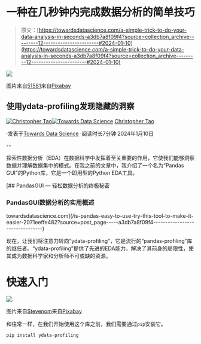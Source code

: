 # 一种在几秒钟内完成数据分析的简单技巧

> 原文：[https://towardsdatascience.com/a-simple-trick-to-do-your-data-analysis-in-seconds-a3db7a8f09f4?source=collection_archive---------12-----------------------#2024-01-10](https://towardsdatascience.com/a-simple-trick-to-do-your-data-analysis-in-seconds-a3db7a8f09f4?source=collection_archive---------12-----------------------#2024-01-10)

![](../Images/0a651e0fad5efcbe40e19826713ffd05.png)

图片来自[51581](https://pixabay.com/users/51581-51581/?utm_source=link-attribution&utm_medium=referral&utm_campaign=image&utm_content=3524185)来自[Pixabay](https://pixabay.com//?utm_source=link-attribution&utm_medium=referral&utm_campaign=image&utm_content=3524185)

## 使用ydata-profiling发现隐藏的洞察

[](https://christophertao.medium.com/?source=post_page---byline--a3db7a8f09f4--------------------------------)[![Christopher Tao](../Images/bea1e3c81cc62eb28bdba9275d6b326f.png)](https://christophertao.medium.com/?source=post_page---byline--a3db7a8f09f4--------------------------------)[](https://towardsdatascience.com/?source=post_page---byline--a3db7a8f09f4--------------------------------)[![Towards Data Science](../Images/a6ff2676ffcc0c7aad8aaf1d79379785.png)](https://towardsdatascience.com/?source=post_page---byline--a3db7a8f09f4--------------------------------) [Christopher Tao](https://christophertao.medium.com/?source=post_page---byline--a3db7a8f09f4--------------------------------)

·发表于[Towards Data Science](https://towardsdatascience.com/?source=post_page---byline--a3db7a8f09f4--------------------------------) ·阅读时长7分钟·2024年1月10日

--

探索性数据分析（EDA）在数据科学中发挥着至关重要的作用，它使我们能够洞察数据并理解数据集中的模式。在我之前的文章中，我介绍了一个名为“Pandas GUI”的Python库，它是一个即用型的Python EDA工具。

[](/is-pandas-easy-to-use-try-this-tool-to-make-it-easier-2071eeffe482?source=post_page-----a3db7a8f09f4--------------------------------) [## PandasGUI — 轻松数据分析的终极秘密

### PandasGUI数据分析的实用概述

towardsdatascience.com](/is-pandas-easy-to-use-try-this-tool-to-make-it-easier-2071eeffe482?source=post_page-----a3db7a8f09f4--------------------------------)

现在，让我们将注意力转向“ydata-profiling”，它是流行的“pandas-profiling”库的继任者。“ydata-profiling”提供了先进的EDA能力，解决了其前身的局限性，使其成为数据科学家和分析师不可或缺的资源。

# 快速入门

![](../Images/4b0a24db4f590ec857c49dd2f1c1dd0c.png)

图片来自[Stevenom](https://pixabay.com/users/stevenom-4502626/?utm_source=link-attribution&utm_medium=referral&utm_campaign=image&utm_content=3075396)来自[Pixabay](https://pixabay.com//?utm_source=link-attribution&utm_medium=referral&utm_campaign=image&utm_content=3075396)

和往常一样，在我们开始使用这个库之前，我们需要通过`pip`安装它。

```py
pip install ydata-profiling
```
